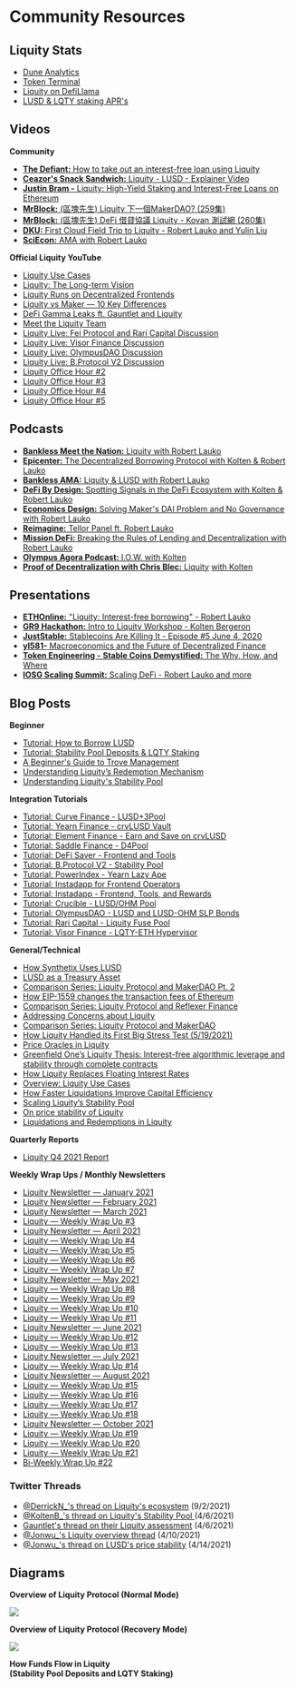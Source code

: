 # Community Resources

## Liquity Stats

* [Dune Analytics ](https://dune.com/liquity/liquity)
* [Token Terminal](https://tokenterminal.com/terminal/projects/liquity)
* [Liquity on DefiLlama](https://defillama.com/protocol/liquity)
* [LUSD & LQTY staking APR's](https://dune.com/zanzai/LQTY)

## Videos

**Community**

* [**The Defiant:** How to take out an interest-free loan using Liquity](https://www.youtube.com/watch?v=vZb8MIBfrUk)
* [**Ceazor's Snack Sandwich:** Liquity - LUSD - Explainer Video ](https://www.youtube.com/watch?v=kLA21f0y9KU)
* [**Justin Bram -** Liquity: High-Yield Staking and Interest-Free Loans on Ethereum ](https://www.youtube.com/watch?v=1z9dxvkqF7E)
* [**MrBlock:** (區塊先生) Liquity 下一個MakerDAO? (259集)](https://www.youtube.com/watch?v=jZjNePfHojU)
* [**MrBlock:** (區塊先生) DeFi 借貸協議 Liquity - Kovan 測試網 (260集)](https://www.youtube.com/watch?v=TcDDwma2kx4)
* [**DKU:** First Cloud Field Trip to Liquity - Robert Lauko and Yulin Liu](https://www.youtube.com/watch?v=GUF0n9ZFyLY)
* [**SciEcon:** AMA with Robert Lauko](https://www.youtube.com/watch?v=Jr\_1RScaIvo)

**Official Liquity YouTube**

* [Liquity Use Cases](https://www.youtube.com/watch?v=bxWhnZKulD8)
* [Liquity: The Long-term Vision](https://www.youtube.com/watch?v=vimgedRV2Jk)
* [Liquity Runs on Decentralized Frontends](https://www.youtube.com/watch?v=ipbNQMiIy1M)
* [Liquity vs Maker — 10 Key Differences](https://www.youtube.com/watch?v=bXLTE-5BkhA)
* [DeFi Gamma Leaks ft. Gauntlet and Liquity](https://www.youtube.com/watch?v=CJykvNY2gxA\&t=1s\&ab\_channel=Liquity)
* [Meet the Liquity Team](https://www.youtube.com/watch?v=JhpfRysxYZM)
* [Liquity Live: Fei Protocol and Rari Capital Discussion](https://www.youtube.com/watch?v=y-jtQlS\_XzM)
* [Liquity Live: Visor Finance Discussion](https://www.youtube.com/watch?v=uHXbhOCAEc0)
* [Liquity Live: OlympusDAO Discussion](https://youtu.be/gD-5eFmva7Q)
* [Liquity Live: B.Protocol V2 Discussion](https://youtu.be/t81WxsStfD4)
* [Liquity Office Hour #2](https://youtu.be/l0xd3ZQLsaY)
* [Liquity Office Hour #3](https://youtu.be/Z0p9KQoBqQo)
* [Liquity Office Hour #4 ](https://youtu.be/T887H37sVK4)
* [Liquity Office Hour #5](https://youtu.be/rHCYbFRwG0E)

## Podcasts

* [**Bankless Meet the Nation:** Liquity with Robert Lauko](https://www.youtube.com/watch?v=NjwS1hmtqAQ\&t=343s\&ab\_channel=Bankless)
* [**Epicenter:** The Decentralized Borrowing Protocol with&#x20;  Kolten & Robert Lauko](https://epicenter.tv/episodes/384)
* [**Bankless AMA:** Liquity & LUSD with Robert Lauko ](https://www.youtube.com/watch?v=j06VUnt8Z94\&t=631s\&ab\_channel=Bankless)
* [**DeFi By Design:** Spotting Signals in the DeFi Ecosystem with Kolten & Robert Lauko](https://youtu.be/SwDz2UQhx4U)
* [**Economics Design:** Solving Maker's DAI Problem and No Governance with Robert Lauko ](https://www.youtube.com/watch?v=HS5TUKgHLmo\&ab\_channel=EconomicsDesign)
* [**Reimagine:** Tellor Panel ft. Robert Lauko](https://www.youtube.com/watch?v=FiWu9dvKYVY\&ab\_channel=REIMAGINE-The%231CryptoMediaCompany)
* [**Mission DeFi:** Breaking the Rules of Lending and Decentralization with Robert Lauko](https://anchor.fm/missiondefi/episodes/Ep-7---Breaking-the-Rules-of-Lending--Decentralization-with-Robert-Lauko-of-Liquity-e166aeh)
* [**Olympus Agora Podcast:** I.O.W. with Kolten](https://rss.com/podcasts/agorapod/319324/)
* [**Proof of Decentralization with Chris Blec:** Liquity](https://anchor.fm/proof-of-decentralization/episodes/Liquity-e1bvvac) [with Kolten](https://anchor.fm/proof-of-decentralization/episodes/Liquity-e1bvvac)

## Presentations

* [**ETHOnline:** "Liquity: Interest-free borrowing" - Robert Lauko](https://youtu.be/TYYB741SGvA)
* [**GR9 Hackathon:** Intro to Liquity Workshop - Kolten Bergeron ](https://www.youtube.com/watch?v=UjD9dzPUINc)
* [**JustStable:** Stablecoins Are Killing It - Episode #5 June 4, 2020](https://www.youtube.com/watch?v=0s-nYEUS8xM)
* [**yl581-** Macroeconomics and the Future of Decentralized Finance](https://youtu.be/OtneQC\_qzS8)
* [**Token Engineering -** **Stable Coins Demystified:** The Why, How, and Where](https://www.youtube.com/watch?v=hZbOyiNpD74\&t=4703s)
* [**IOSG Scaling Summit:** Scaling DeFi - Robert Lauko and more](https://www.youtube.com/watch?v=PYD0HSPdK9g)

## Blog Posts

**Beginner**&#x20;

* [Tutorial: How to Borrow LUSD](https://medium.com/@DerrickN\_/how-to-borrow-lusd-using-liquity-d5df73c13421)
* [Tutorial: Stability Pool Deposits & LQTY Staking](https://medium.com/@DerrickN\_/how-to-earn-rewards-using-liquity-1d12a63c8eee)
* [A Beginner's Guide to Trove Management](https://www.liquity.org/blog/a-beginners-guide-to-trove-management)
* [Understanding Liquity’s Redemption Mechanism](https://www.liquity.org/blog/understanding-liquitys-redemption-mechanism)
* [Understanding Liquity's Stability Pool](https://www.liquity.org/blog/understanding-liquitys-stability-pool)

**Integration Tutorials**&#x20;

* [Tutorial: Curve Finance - LUSD+3Pool](https://medium.com/@DerrickN\_/how-to-earn-rewards-using-curve-finances-lusd-3pool-d0f896bdab65)
* [Tutorial: Yearn Finance - crvLUSD Vault ](https://medium.com/@DerrickN\_/how-to-earn-rewards-using-yearns-crvlusd-vault-936543fc2d9b)
* [Tutorial: Element Finance - Earn and Save on crvLUSD](https://www.liquity.org/blog/how-to-use-your-crvlusd-on-element-finance)
* [Tutorial: Saddle Finance - D4Pool ](https://www.liquity.org/blog/how-to-earn-rewards-with-the-saddle-d4-pool)
* [Tutorial: DeFi Saver - Frontend and Tools ](https://www.liquity.org/blog/how-to-use-liquity-on-defi-saver)
* [Tutorial: B.Protocol V2 - Stability Pool ](https://www.liquity.org/blog/how-to-earn-stability-pool-rewards-using-b-protocol-v2)
* [Tutorial: PowerIndex - Yearn Lazy Ape](https://www.liquity.org/blog/how-to-earn-rewards-using-powerpools-yearn-lazy-ape-index)
* [Tutorial: Instadapp for Frontend Operators ](https://www.liquity.org/blog/instadapp-for-frontend-operators)
* [Tutorial: Instadapp - Frontend, Tools, and Rewards](https://www.liquity.org/blog/how-to-use-liquity-on-instadapp-and-earn-inst-rewards)
* [Tutorial: Crucible - LUSD/OHM Pool](https://www.liquity.org/blog/how-to-earn-rewards-on-the-lusd-ohm-pool-using-alchemists-crucible)
* [Tutorial: OlympusDAO - LUSD and LUSD-OHM SLP Bonds](https://www.liquity.org/blog/how-to-use-lusd-on-olympusdao)
* [Tutorial: Rari Capital - Liquity Fuse Pool](https://www.liquity.org/blog/how-to-use-the-liquity-fuse-pool-on-rari-capital)
* [Tutorial: Visor Finance - LQTY-ETH Hypervisor](https://www.liquity.org/blog/how-to-use-lqty-on-visor-finance)

**General/Technical**

* [How Synthetix Uses LUSD](https://www.liquity.org/blog/how-synthetix-uses-lusd)
* [LUSD as a Treasury Asset](https://www.liquity.org/blog/lusd-as-a-dao-treasury-asset)
* [Comparison Series: Liquity Protocol and MakerDAO Pt. 2](https://www.liquity.org/blog/comparison-series-liquity-protocol-vs-makerdao-pt-2)
* [How EIP-1559 changes the transaction fees of Ethereum ](https://www.liquity.org/blog/how-eip-1559-changes-the-transaction-fees-of-ethereum)
* [Comparison Series: Liquity Protocol and Reflexer Finance ](https://www.liquity.org/blog/comparison-series-liquity-protocol-and-reflexer-finance)
* [Addressing Concerns about Liquity](https://www.liquity.org/blog/addressing-concerns-about-liquity)
* [Comparison Series: Liquity Protocol and MakerDAO](https://medium.com/@DerrickN\_/liquity-protocol-vs-makerdao-84ed9f3440d5)
* [How Liquity Handled its First Big Stress Test (5/19/2021) ](https://www.liquity.org/blog/how-liquity-handled-its-first-big-stress-test)
* [Price Oracles in Liquity](https://www.liquity.org/blog/price-oracles-in-liquity)
* [Greenfield One’s Liquity Thesis: Interest-free algorithmic leverage and stability through complete contracts](https://medium.com/greenfield-one/greenfield-ones-liquity-thesis-interest-free-algorithmic-leverage-and-stability-through-complete-ecb56c2eb72a)
* [How Liquity Replaces Floating Interest Rates](https://www.liquity.org/blog/how-liquity-replaces-floating-interest-rates)
* [Overview: Liquity Use Cases](https://www.liquity.org/blog/overview-liquity-use-cases)
* [How Faster Liquidations Improve Capital Efficiency](https://www.liquity.org/blog/how-faster-liquidations-improve-capital-efficiency)
* [Scaling Liquity’s Stability Pool](https://www.liquity.org/blog/scaling-liquitys-stability-pool)
* [On price stability of Liquity](https://www.liquity.org/blog/on-price-stability-of-liquity)
* [Liquidations and Redemptions in Liquity](https://www.liquity.org/blog/liquidations-and-redemptions-in-liquity)

**Quarterly Reports**

* [Liquity Q4 2021 Report](https://www.liquity.org/blog/liquity-q4-2021-report)

**Weekly Wrap Ups / Monthly Newsletters**&#x20;

* [Liquity Newsletter — January 2021](https://www.liquity.org/blog/liquity-newsletter-january-2021)
* [Liquity Newsletter — February 2021](https://www.liquity.org/blog?5820489e\_page=8)
* [Liquity Newsletter — March 2021](https://www.liquity.org/blog/liquity-newsletter-march-2021-launch-edition)
* [Liquity — Weekly Wrap Up #3](https://www.liquity.org/blog/liquity-weekly-wrap-up-3)
* [Liquity Newsletter — April 2021](https://www.liquity.org/blog/liquity-newsletter-april-2021)
* [Liquity — Weekly Wrap Up #4](https://www.liquity.org/blog/liquity-weekly-wrap-up-4)
* [Liquity — Weekly Wrap Up #5](https://www.liquity.org/blog/liquity-weekly-wrap-up-5)
* [Liquity — Weekly Wrap Up #6](https://www.liquity.org/blog/liquity-weekly-wrap-up-6)
* [Liquity — Weekly Wrap Up #7](https://www.liquity.org/blog/liquity-weekly-wrap-up-7)
* [Liquity Newsletter — May 2021](https://www.liquity.org/blog/liquity-newsletter-may-2021)
* [Liquity — Weekly Wrap Up #8](https://www.liquity.org/blog/liquity-weekly-wrap-up-8)
* [Liquity — Weekly Wrap Up #9](https://www.liquity.org/blog/liquity-weekly-wrap-up-9)
* [Liquity — Weekly Wrap Up #10](https://www.liquity.org/blog/liquity-weekly-wrap-up-10)
* [Liquity — Weekly Wrap Up #11](https://www.liquity.org/blog/liquity-weekly-wrap-up-11)
* [Liquity Newsletter — June 2021](https://www.liquity.org/blog/liquity-newsletter-june-2021)
* [Liquity — Weekly Wrap Up #12](https://www.liquity.org/blog/liquity-weekly-wrap-up-12)
* [Liquity — Weekly Wrap Up #13](https://www.liquity.org/blog/liquity-weekly-wrap-up-13)
* [Liquity Newsletter — July 2021](https://www.liquity.org/blog/liquity-newsletter-july-2021)
* [Liquity — Weekly Wrap Up #14](https://www.liquity.org/blog/liquity-weekly-wrap-up-14)
* [Liquity Newsletter — August 2021](https://www.liquity.org/blog/liquity-newsletter-august-2021)
* [Liquity — Weekly Wrap Up #15](https://www.liquity.org/blog/liquity-weekly-wrap-up-15)
* [Liquity — Weekly Wrap Up #16](https://www.liquity.org/blog/liquity-weekly-wrap-up-16)
* [Liquity — Weekly Wrap Up #17](https://www.liquity.org/blog/liquity-weekly-wrap-up-17)
* [Liquity — Weekly Wrap Up #18](https://www.liquity.org/blog/liquity-weekly-wrap-up-18)
* [Liquity Newsletter — October 2021](https://www.liquity.org/blog/liquity-newsletter-october-2021)
* [Liquity — Weekly Wrap Up #19](https://www.liquity.org/blog/liquity-weekly-wrap-up-19)
* [Liquity — Weekly Wrap Up #20](https://www.liquity.org/blog/liquity-weekly-wrap-up-20)
* [Liquity — Weekly Wrap Up #21](https://www.liquity.org/blog/liquity-weekly-wrap-up-21)
* [Bi-Weekly Wrap Up #22](https://www.liquity.org/blog/bi-weekly-wrap-up-22)

### **Twitter Threads**

* [@DerrickN\_'s thread on Liquity's ecosystem](https://twitter.com/DerrickN\_/status/1433469408043806726?s=20) (9/2/2021)
* [@KoltenB\_'s thread on Liquity's Stability Pool ](https://twitter.com/KoltenB\_/status/1379253343260921856?s=20)(4/6/2021)
* [Gauntlet's thread on their Liquity assessment](https://twitter.com/gauntletnetwork/status/1379477499915210753?s=20) (4/6/2021)
* [@Jonwu\_'s Liquity overview thread](https://twitter.com/jonwu\_/status/1380974900807143437?s=20) (4/10/2021)
* [@Jonwu\_'s thread on LUSD's price stability](https://twitter.com/jonwu\_/status/1382203961030086659?s=20) (4/14/2021)

## Diagrams

**Overview of Liquity Protocol (Normal Mode)**&#x20;

![](<../.gitbook/assets/Normal Mode.png>)

**Overview of Liquity Protocol (Recovery Mode)**&#x20;

![](<../.gitbook/assets/Recovery Mode  (1).png>)

**How Funds Flow in Liquity** \
**(Stability Pool Deposits and LQTY Staking)**

<div align="center">

<img src="../.gitbook/assets/How Funds Flow (Stability Pool &#x26; LQTY Staking Pool) - Page 1 (1).png" alt="">

</div>
